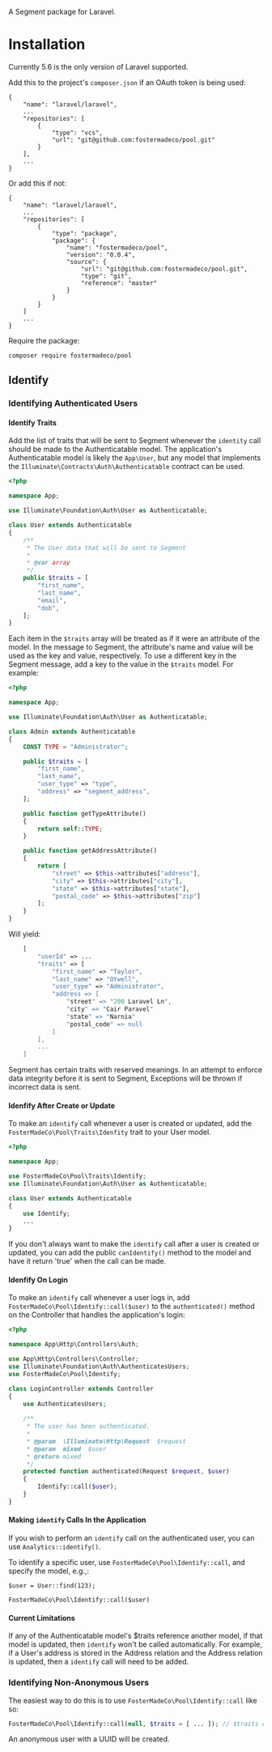 A Segment package for Laravel.

# Installation

Currently 5.6 is the only version of Laravel supported.

Add this to the project's `composer.json` if an OAuth token is being used:

```
{
    "name": "laravel/laravel",
    ...
    "repositories": [
        {
            "type": "vcs",
            "url": "git@github.com:fostermadeco/pool.git"
        }
    ],
    ...
}
```

Or add this if not:

```
{
    "name": "laravel/laravel",
    ...
    "repositories": [
        {
            "type": "package",
            "package": {
                "name": "fostermadeco/pool",
                "version": "0.0.4",
                "source": {
                    "url": "git@github.com:fostermadeco/pool.git",
                    "type": "git",
                    "reference": "master"
                }
            }
        }
    ]
    ...
}
```

Require the package:

```
composer require fostermadeco/pool
```

## Identify

### Identifying Authenticated Users

#### Identify Traits

Add the list of traits that will be sent to Segment whenever the `identity` call
should be made to the Authenticatable model. The application's Authenticatable
model is likely the `App\User`, but any model that implements the
`Illuminate\Contracts\Auth\Authenticatable` contract can be used. 

```php
<?php

namespace App;

use Illuminate\Foundation\Auth\User as Authenticatable;

class User extends Authenticatable
{
    /**
     * The User data that will be sent to Segment
     * 
     * @var array
     */
    public $traits = [
        "first_name",
        "last_name",
        "email",
        "dob",
    ];
}
```

Each item in the `$traits` array will be treated as if it were an attribute of
the model. In the message to Segment, the attribute's name and value will be used
as the key and value, respectively. To use a different key in the Segment message,
add a key to the value in the `$traits` model. For example:

```php
<?php

namespace App;

use Illuminate\Foundation\Auth\User as Authenticatable;

class Admin extends Authenticatable
{
    CONST TYPE = "Administrator";

    public $traits = [
        "first_name",
        "last_name",
        "user_type" => "type",
        "address" => "segment_address",
    ];

    public function getTypeAttribute()
    {
        return self::TYPE;
    }

    public function getAddressAttribute()
    {
        return [
            "street" => $this->attributes["address"],
            "city" => $this->attributes["city"],
            "state" => $this->attributes["state"],
            "postal_code" => $this->attributes["zip"]
        ];
    }
}

```

Will yield:

```php
    [
        "userId" => ...
        "traits" => [
            "first_name" => "Taylor",
            "last_name" => "Otwell",
            "user_type" => "Administrator",
            "address => [
                "street" => "200 Laravel Ln",
                "city" => "Cair Paravel"
                "state" => "Narnia"
                "postal_code" => null
            ]
        ],
        ...
    ]
```


Segment has certain traits with reserved meanings. In an attempt to enforce data
integrity before it is sent to Segment, Exceptions will be thrown if incorrect
data is sent.

#### Idenfify After Create or Update

To make an `identify` call whenever a user is created or updated, add the
`FosterMadeCo\Pool\Traits\Idenfity` trait to your User model. 

```php
<?php

namespace App;

use FosterMadeCo\Pool\Traits\Identify;
use Illuminate\Foundation\Auth\User as Authenticatable;

class User extends Authenticatable
{
    use Identify;
    ...
}
```

If you don't always want to make the `identify` call after a user is created or
updated, you can add the public `canIdentify()` method to the model and have it
return 'true' when the call can be made.

#### Idenfify On Login

To make an `identify` call whenever a user logs in, add
`FosterMadeCo\Pool\Identify::call($user)` to the `authenticated()` method
on the Controller that handles the application's login:

```php
<?php

namespace App\Http\Controllers\Auth;

use App\Http\Controllers\Controller;
use Illuminate\Foundation\Auth\AuthenticatesUsers;
use FosterMadeCo\Pool\Identify;

class LoginController extends Controller
{
    use AuthenticatesUsers;
    
    /**
     * The user has been authenticated.
     *
     * @param  \Illuminate\Http\Request  $request
     * @param  mixed  $user
     * @return mixed
     */
    protected function authenticated(Request $request, $user)
    {
        Identify::call($user);
    }
}
```

#### Making `identify` Calls In the Application

If you wish to perform an `identify` call on the authenticated user, you
can use `Analytics::identify()`.

To identify a specific user, use `FosterMadeCo\Pool\Identify::call`, and
specify the model, e.g.,:

```$php
$user = User::find(123);

FosterMadeCo\Pool\Identify::call($user)
```

#### Current Limitations

If any of the Authenticatable model's $traits reference another model, if that
model is updated, then `identify` won't be called automatically. For example,
if a User's address is stored in the Address relation and the Address relation
is updated, then a `identify` call will need to be added.

### Identifying Non-Anonymous Users

The easiest way to do this is to use `FosterMadeCo\Pool\Identify::call` like so:

```php
FosterMadeCo\Pool\Identify::call(null, $traits = [ ... ]); // $traits can be null
```

An anonymous user with a UUID will be created.